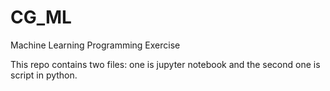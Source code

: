 # CG_ML
Machine Learning Programming Exercise

This repo contains two files: one is jupyter notebook and the second one is script in python.

